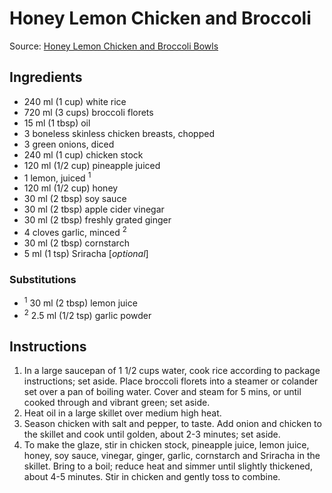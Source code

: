 # Honey Lemon Chicken and Broccoli #

Source: [Honey Lemon Chicken and Broccoli Bowls](https://damndelicious.net/2016/06/14/honey-lemon-chicken-broccoli-bowls/)

## Ingredients ##
* 240 ml (1 cup) white rice
* 720 ml (3 cups) broccoli florets
* 15 ml (1 tbsp) oil
* 3 boneless skinless chicken breasts, chopped
* 3 green onions, diced
* 240 ml (1 cup) chicken stock
* 120 ml (1/2 cup) pineapple juiced
* 1 lemon, juiced <sup>1</sup>
* 120 ml (1/2 cup) honey
* 30 ml (2 tbsp) soy sauce
* 30 ml (2 tbsp) apple cider vinegar
* 30 ml (2 tbsp) freshly grated ginger
* 4 cloves garlic, minced <sup>2</sup>
* 30 ml (2 tbsp) cornstarch
* 5 ml (1 tsp) Sriracha [*optional*]

### Substitutions ###
* <sup>1</sup> 30 ml (2 tbsp) lemon juice
* <sup>2</sup> 2.5 ml (1/2 tsp) garlic powder

## Instructions ##
1. In a large saucepan of 1 1/2 cups water, cook rice according to package instructions; set aside.
Place broccoli florets into a steamer or colander set over a pan of boiling water. Cover and steam for 5 mins, or until cooked through and vibrant green; set aside.
1. Heat oil in a large skillet over medium high heat.
1. Season chicken with salt and pepper, to taste. Add onion and chicken to the skillet and cook until golden, about 2-3 minutes; set aside.
1. To make the glaze, stir in chicken stock, pineapple juice, lemon juice, honey, soy sauce, vinegar, ginger, garlic, cornstarch and Sriracha in the skillet. Bring to a boil; reduce heat and simmer until slightly thickened, about 4-5 minutes. Stir in chicken and gently toss to combine.
